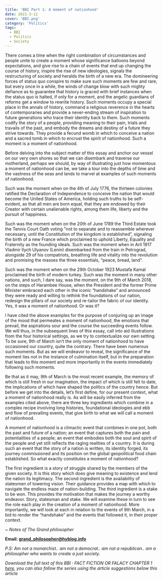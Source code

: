 ```yaml
---
title: 'BBI Part 1: A moment of nationhood'
date: 2021-3-12
cover: 'BBI.png'
category: 'Politics'
tags:
  - BBI
  - Politics
  - Society
---
```


There comes a time when the right combination of circumstances and people unite to create a moment whose significance balloons beyond expectations, and give rise to a chain of events that end up changing the course of history, inspire the rise of new ideologies, signals the restructuring of society and heralds the birth of a new era. The domineering forces of status quo conspire to make sure such moments are few and rare, but every once in a while, the winds of change blow with such mighty defiance as to guarantee that history is graced with brief instances when the status quo is halted, if only for a moment, and the angelic guardians of reforms get a window to rewrite history. Such moments occupy a special place in the annals of history, command a religious reverence in the hearts of contemporaries and provide a never-ending stream of inspiration to future generations who trace their identity back to them. Such moments codify the story of a people, providing meaning to their pain, trials and travails of the past, and embody the dreams and destiny of a future they strive towards. They provide a fecund womb in which to conceive a nation and a sacred tomb in which to encrust the spirit of nationhood. Such a moment is a moment of nationhood.

Before delving into the subject matter of this essay and anchor our vessel on our very own shores so that we can disembark and traverse our motherland, perhaps we should, by way of illustrating just how momentous a moment of nationhood can be, we take a tour into the depths of time and the vastness of the seas and lands to marvel at examples of such moments of nationhood.

Such was the moment when on the 4th of July 1776, the thirteen colonies ratified the Declaration of Independence to conceive the nation that would become the United States of America, holding such truths to be self-evident, as that all men are born equal, that they are endowed by their Creator with certain unalienable rights, among them life, liberty and the pursuit of happiness.

Such was the moment when on the 20th of June 1789 the Third Estate took the Tennis Court Oath voting "not to separate and to reassemble wherever necessary, until the Constitution of the kingdom is established”, signaling the birth of a new France which proclaimed to uphold Liberty, Equality and Fraternity as the founding ideals. Such was the moment when in Aril 1917 Vladmir Ilych Ulyanov (Lenin) disembarked from the train in Petrograd, alongside 29 of his compatriots, breathing life and vitality into the revolution and promising the masses the three essentials, “peace, bread, land”.

Such was the moment when on the 29th October 1923 Mustafa Kamal proclaimed the birth of modern turkey. Such was the moment in many other nations, and such, I dare say, was the moment, on the 9th of March 2018, on the steps of Harambee House, when the President and the former Prime Minister embraced each other in the iconic “handshake” and announced they were ready and willing to rethink the foundations of our nation, redesign the pillars of our society and re-tailor the fabric of our identity. Yes, it was a moment of nationhood. Or was it?

I have cited the above examples for the purpose of conjuring up an image of the mood that permeates a moment of nationhood, the emotions that prevail, the aspirations sour and the course the succeeding events follow. We will thus, in the subsequent lines of this essay, call into aid illustrations from the four historical settings, as we try to contextualize our own setting. To be sure, 9th of March isn’t the only moment of nationhood to have occasioned our country, quite the contrary. There have been numerous such moments. But as we will endeavor to reveal, the significance of the moment lies not in the instance of culmination itself, but in the preparation that leads to this moment and more importantly in the events immediately following such moments.

Be that as it may, 9th of March is the most recent example, the memory of which is still fresh in our imagination, the impact of which is still felt to date, the implications of which have shaped the politics of the country hence. But before we get into the details, let’s first define, for our present context, what a moment of nationhood really is.
As will be easily inferred from the examples cited above, there are three key ingredients which combine in a complex recipe involving long histories, foundational ideologies and ebb and flow of prevailing events, that give birth to what we will call a moment of nationhood.

A moment of nationhood is a climactic event that combines in one pot, both the past and future of a nation; an event that captures both the pain and potentialities of a people; an event that embodies both the soul and spirit of the people and yet still reflects the raging realities of a country. It is during such an event that the story of a nation is written, its identity forged, its journey commissioned and its position on the global geopolitical food chain established. So what exactly constitutes a moment of nationhood?

The first ingredient is a story of struggle shared by the members of the given society. It is this story which does give meaning to existence and lend the nation its legitimacy. The second ingredient is the availability of statesmen of towering vision. Their guidance provides a map with which to navigate the endless maze of nation-building. The third ingredient is a stake to be won. This provides the motivation that makes the journey a worthy endeavor. Story, statesman and stake. We will examine these in turn to see the role each play in the creation of a moment of nationhood. More importantly, we will look at each in relation to the events of 9th March, in a bid to render the “handshake” and the events that followed it, in their proper context.

_~ Notes of The Grand philosopher_

**Email: [grand_philosopher@hyblog.info](mailto:grand_philosopher@hyblog.info)**

_P.S: Am not a monarchist.. am not a democrat.. am not a republican.. am a philosopher who wants to create a just society._

_Download the full text of this BBI : FACT FICTION OR FALACY CHAPTER 1 <a href="/assets/BBI-Fact-Fiction-or-Falacy-chapter-1.docx" download="BBI-FACT-FICTION-OR-FALACY-Chapter-1">here</a>, you can also follow the series using the article suggestions below this article_
